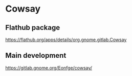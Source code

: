 # Cowsay

## Flathub package
https://flathub.org/apps/details/org.gnome.gitlab.Cowsay

## Main development
https://gitlab.gnome.org/Eonfge/cowsay/

